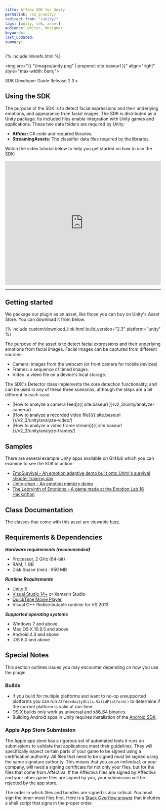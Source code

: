 ```yaml
---
title: Affdex SDK for Unity
permalink: /v2_3/unity/
redirect_from: "/unity/"
tags: [unity, sdk, asset]
audience: writer, designer
keywords:
last_updated:
summary:
---
```

{% include linkrefs.html %}

<img src="{{ "/images/unity.png" | prepend: site.baseurl }}" align="right" style="max-width: 6em;">

SDK Developer Guide Release 2.3.x

## Using the SDK

The purpose of the SDK is to detect facial expressions and their underlying emotions, and appearance from facial images. The SDK is distributed as a Unity package. Its included files enable integration with Unity games and applications. These two data folders are required by Unity:

* **Affdex:** C# code and required libraries.
* **StreamingAssets:** The classifier data files required by the libraries.

Watch the video tutorial below to help you get started on how to use the SDK:
<iframe width="100%" height="400px" src="https://www.youtube.com/embed/e7N88nLllzk" frameborder="0" allowfullscreen></iframe>

***

## Getting started

We package our plugin as an asset, like those you can buy on Unity's Asset Store.  You can download it from below.  

{% include custom/download_link.html build_version="2.3" platform="unity" %}

The purpose of the asset is to detect facial expressions and their underlying emotions from facial images. Facial images can be captured from different sources:  

*   Camera: images from the webcam (or front camera for mobile devices)
*   Frames: a sequence of timed images.
*   Video: a video file on a device's local storage.

The SDK's Detector class implements the core detection functionality, and can be used in any of these three scenarios, although the steps are a bit different in each case.

* [How to analyze a camera feed]({{ site.baseurl }}/v2_3/unity/analyze-camera/)
* [How to analyze a recorded video file]({{ site.baseurl }}/v2_3/unity/analyze-video/)
* [How to analyze a video frame stream]({{ site.baseurl }}/v2_3/unity/analyze-frames/)

## Samples
There are several example Unity apps available on GitHub which you can examine to see the SDK in action:

* [EmoSurvival - An emotion adaptive demo built onto Unity's survival shooter training day](https://github.com/Affectiva/UnityChan)
* [Unity-chan - An emotion mimicry demo](https://github.com/Affectiva/UnityChan)
* [The Labryinth of Emotions - A game made at the Emotion Lab 16 Hackathon](https://github.com/Art-Wolf/emotionlabs16)

## Class Documentation
The classes that come with this asset are viewable [here](/pages/platforms/v2_3/unity/AffdexUnityHelp/index.html).  

## Requirements & Dependencies

<em><strong>Hardware requirements (recommended)</strong></em>

*   Processor, 2 GHz (64-bit)
*   RAM, 1 GB
*   Disk Space (min) : 950 MB

<em><strong>Runtime Requirements</strong></em>

* [Unity 5](http://unity3d.com/get-unity)
* [Visual Studio 14+](https://www.visualstudio.com/) or Xamarin Studio
* [QuickTime Movie Player](http://www.apple.com/quicktime/download/)
* Visual C++ Redistributable runtime for VS 2013


<em><strong>Supported operating systems</strong></em>

*   Windows 7 and above
*   Mac OS X 10.9.5 and above
*   Android 4.3 and above
*   iOS 8.0 and above


## Special Notes

This section outlines issues you may encounter depending on how you use the plugin.

### Builds

* If you build for multiple platforms and want to no-op unsupported platforms you can run <code>AffdexUnityUtils.ValidPlatform()</code> to determine if the current platform is valid at run-time.
* OS X builds only work as universal and x86_64 binaries.
* Building Android apps in Unity requires installation of the [Android SDK](https://docs.unity3d.com/Manual/android-sdksetup.html).


### Apple App Store Submission

The Apple app store has a rigorous set of automated tests it runs on submissions to validate that applications meet their guidelines.  They will specifically expect certain parts of your game to be signed using a certification authority.  All files that need to be signed must be signed using the same signature authority.  This means that you as an individual, or your company, will need a signing certificate for not only your files, but for the files that come from Affectiva.  If the Affectiva files are signed by Affectiva and your other game files are signed by you, your submission will be rejected by the app store.  

The order in which files and bundles are signed is also critical.  You must sign the inner-most files first.  Here is a <a href="http://stackoverflow.com/questions/7697508/how-do-you-codesign-framework-bundles-for-the-mac-app-store/11284404#11284404">Stack Overflow answer</a> that includes a shell script that signs in the proper order.
